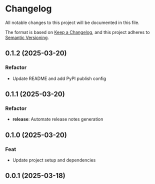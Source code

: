 # Changelog

All notable changes to this project will be documented in this file.

The format is based on [Keep a Changelog](https://keepachangelog.com/en/1.0.0/),
and this project adheres to [Semantic Versioning](https://semver.org/spec/v2.0.0.html).

## 0.1.2 (2025-03-20)

### Refactor

- Update README and add PyPI publish config

## 0.1.1 (2025-03-20)

### Refactor

- **release**: Automate release notes generation

## 0.1.0 (2025-03-20)

### Feat

- Update project setup and dependencies

## 0.0.1 (2025-03-18)
